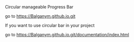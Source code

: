Circular manageable Progress Bar

go to https://Balganym.github.io.git

If you want to use circular bar in your project 

go to https://Balganym.github.io.git/documentation/index.html